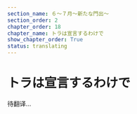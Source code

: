 ```yaml
---
section_name: ６～７月～新たな門出～
section_order: 2
chapter_order: 18
chapter_name: トラは宣言するわけで
show_chapter_order: True
status: translating
---
```


# トラは宣言するわけで
待翻译...
